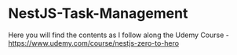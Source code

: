 # NestJS-Task-Management
Here you will find the contents as I follow along the Udemy Course - https://www.udemy.com/course/nestjs-zero-to-hero
